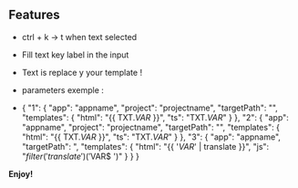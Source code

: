 ## Features

- ctrl + k -> t when text selected 
- Fill text key label in the input
- Text is replace y your template !

- parameters exemple :
- {
  "1": {
    "app": "appname",
    "project": "projectname",
    "targetPath": "",
    "templates": {
      "html": "{{ TXT.$VAR$ }}",
      "ts": "TXT.$VAR$"
    }
  },
  "2": {
    "app": "appname",
    "project": "projectname",
    "targetPath": "",
    "templates": {
      "html": "{{ TXT.$VAR$ }}",
      "ts": "TXT.$VAR$"
    }
  },
  "3": {
    "app": "appname",
    "targetPath": ",
    "templates": {
      "html": "{{ '$VAR$' | translate }}",
      "js": "$filter('translate')('$VAR$  ')"
    }
  }
}

**Enjoy!**
